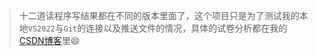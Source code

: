 > 十二道读程序写结果都在不同的版本里面了，这个项目只是为了测试我的本地`VS2022`与`Git`的连接以及推送文件的情况，具体的试卷分析都在我的[CSDN博客](https://blog.csdn.net/qq_73408594/article/details/130540895)里:smile:
